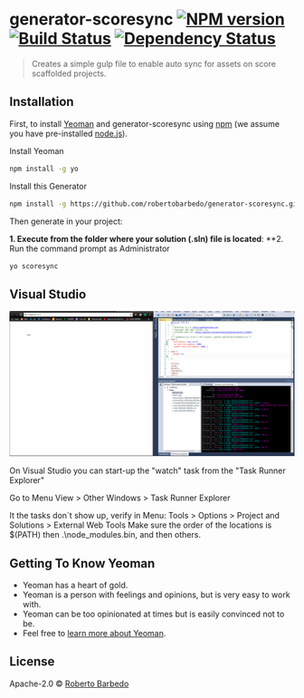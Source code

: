 # generator-scoresync [![NPM version][npm-image]][npm-url] [![Build Status][travis-image]][travis-url] [![Dependency Status][daviddm-image]][daviddm-url]
> Creates a simple gulp file to enable auto sync for assets on score scaffolded projects.

## Installation

First, to install [Yeoman](http://yeoman.io) and generator-scoresync using [npm](https://www.npmjs.com/) (we assume you have pre-installed [node.js](https://nodejs.org/)).


Install Yeoman
```bash
npm install -g yo
```

Install this Generator
```bash
npm install -g https://github.com/robertobarbedo/generator-scoresync.git
```

Then generate in your  project:

**1. Execute from the folder where your solution (.sln) file is located**:
**2. Run the command prompt as Administrator

```bash
yo scoresync
```

## Visual Studio

![alt text](https://github.com/robertobarbedo/generator-scoresync/blob/master/scoresync.gif)

On Visual Studio you can start-up the "watch" task from the "Task Runner Explorer"

Go to Menu View > Other Windows > Task Runner Explorer

It the tasks don`t show up, verify in Menu: Tools > Options > Project and Solutions > External Web Tools
Make sure the order of the locations is $(PATH) then .\node_modules\.bin, and then others.

## Getting To Know Yeoman

 * Yeoman has a heart of gold.
 * Yeoman is a person with feelings and opinions, but is very easy to work with.
 * Yeoman can be too opinionated at times but is easily convinced not to be.
 * Feel free to [learn more about Yeoman](http://yeoman.io/).

## License

Apache-2.0 © [Roberto Barbedo]()


[npm-image]: https://badge.fury.io/js/generator-scoresync.svg
[npm-url]: https://npmjs.org/package/generator-scoresync
[travis-image]: https://travis-ci.org/robertobarbedo@gmail.com/generator-scoresync.svg?branch=master
[travis-url]: https://travis-ci.org/robertobarbedo@gmail.com/generator-scoresync
[daviddm-image]: https://david-dm.org/robertobarbedo@gmail.com/generator-scoresync.svg?theme=shields.io
[daviddm-url]: https://david-dm.org/robertobarbedo@gmail.com/generator-scoresync
